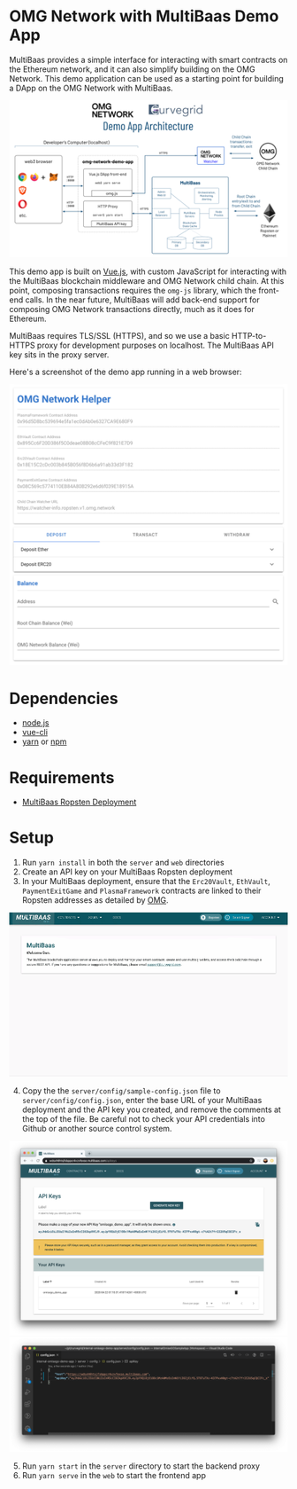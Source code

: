 # OMG Network with MultiBaas Demo App

MultiBaas provides a simple interface for interacting with smart contracts on the Ethereum network, and it can also simplify building on the OMG Network. This demo application can be used as a starting point for building a DApp on the OMG Network with MultiBaas.

![OMG Network MultiBaas demo app architecture](omg-multibaas-demo-app-architecture.png)

This demo app is built on [Vue.js](https://vuejs.org/), with custom JavaScript for interacting with the MultiBaas blockchain middleware and OMG Network child chain. At this point, composing transactions requires the `omg-js` library, which the front-end calls. In the near future, MultiBaas will add back-end support for composing OMG Network transactions directly, much as it does for Ethereum.

MultiBaas requires TLS/SSL (HTTPS), and so we use a basic HTTP-to-HTTPS proxy for development purposes on localhost. The MultiBaas API key sits in the proxy server.

Here's a screenshot of the demo app running in a web browser:

![OMG Network MultiBaas demo app ready](omg-app-ready.png)

# Dependencies
- [node.js](https://nodejs.org/)
- [vue-cli](https://cli.vuejs.org/)
- [yarn](https://yarnpkg.com/) or [npm](https://www.npmjs.com/)

# Requirements
- [MultiBaas Ropsten Deployment](https://www.curvegrid.com/docs/3-0-getting-started-creating-a-multibaas-deployment/)

# Setup
1. Run `yarn install` in both the `server` and `web` directories
2. Create an API key on your MultiBaas Ropsten deployment
3. In your MultiBaas deployment, ensure that the `Erc20Vault`, `EthVault`, `PaymentExitGame` and `PlasmaFramework` contracts are linked to their Ropsten addresses as detailed by [OMG](https://docs.omg.network/network-connection-details).

![link-ethvault-contract](multibaas-link-contract.gif)

4. Copy the the `server/config/sample-config.json` file to `server/config/config.json`, enter the base URL of your MultiBaas deployment and the API key you created, and remove the comments at the top of the file. Be careful not to check your API credentials into Github or another source control system.

<img width="1376" alt="Creating API Key" src="multibaas-api-key.png">

<img width="1220" alt="API Key in Code" src="setup-config-file.png">

5. Run `yarn start` in the `server` directory to start the backend proxy
6. Run `yarn serve` in the `web` to start the frontend app
